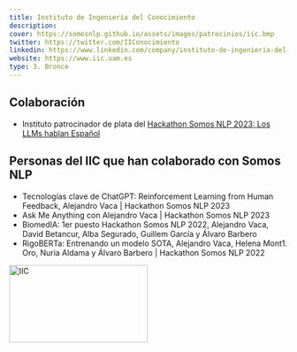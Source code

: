 ```yaml
---
title: Instituto de Ingeniería del Conocimiento
description:
cover: https://somosnlp.github.io/assets/images/patrocinios/iic.bmp
twitter: https://twitter.com/IIConocimiento
linkedin: https://www.linkedin.com/company/instituto-de-ingenieria-del-conocimiento-iic
website: https://www.iic.uam.es 
type: 3. Bronce
---
```


## Colaboración

- Instituto patrocinador de plata del [Hackathon Somos NLP 2023: Los LLMs hablan Español](https://somosnlp.org/hackathon)

## Personas del IIC que han colaborado con Somos NLP

- Tecnologías clave de ChatGPT: Reinforcement Learning from Human Feedback, Alejandro Vaca | Hackathon Somos NLP 2023
- Ask Me Anything con Alejandro Vaca | Hackathon Somos NLP 2023
- BiomedIA: 1er puesto Hackathon Somos NLP 2022, Alejandro Vaca, David Betancur, Alba Segurado, Guillem García y Álvaro Barbero
- RigoBERTa: Entrenando un modelo SOTA, Alejandro Vaca, Helena Mont1. Oro, Nuria Aldama y Álvaro Barbero | Hackathon Somos NLP 2022

<div class="flex justify-center">
    <img alt="IIC" width="250" height="140" 
    src="https://somosnlp.github.io/assets/images/patrocinios/iic.bmp" />
</div>

